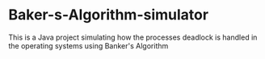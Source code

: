 # Baker-s-Algorithm-simulator
This is a Java project simulating how the processes deadlock is handled in the operating systems using Banker's Algorithm
